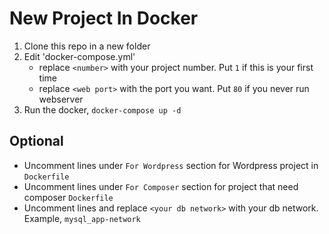 # New Project In Docker

1. Clone this repo in a new folder
2. Edit 'docker-compose.yml'
    - replace `<number>` with your project number. Put `1` if this is your first time
    - replace `<web port>` with the port you want. Put `80` if you never run webserver
3. Run the docker, `docker-compose up -d`


## Optional
* Uncomment lines under `For Wordpress` section for Wordpress project in `Dockerfile`
* Uncomment lines under `For Composer` section for project that need composer `Dockerfile`
* Uncomment lines and replace `<your db network>` with your db network. Example, `mysql_app-network`